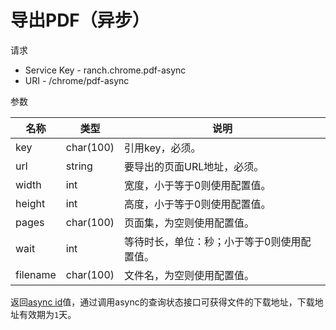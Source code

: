 # 导出PDF（异步）

请求
- Service Key - ranch.chrome.pdf-async
- URI - /chrome/pdf-async

参数

|名称|类型|说明|
|---|---|---|
|key|char(100)|引用key，必须。|
|url|string|要导出的页面URL地址，必须。|
|width|int|宽度，小于等于0则使用配置值。|
|height|int|高度，小于等于0则使用配置值。|
|pages|char(100)|页面集，为空则使用配置值。|
|wait|int|等待时长，单位：秒；小于等于0则使用配置值。|
|filename|char(100)|文件名，为空则使用配置值。|

返回[async id](../../ranch-base/doc/async.md)值，通过调用async的查询状态接口可获得文件的下载地址，下载地址有效期为`1`天。
